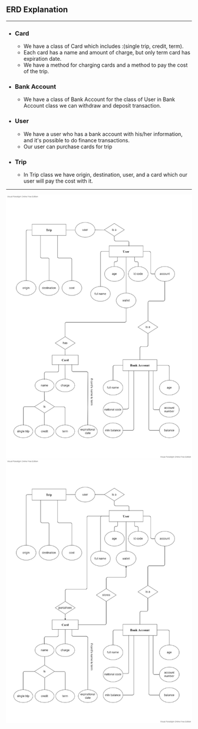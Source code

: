 ## ERD Explanation
___
+ ### Card
  + We have a class of Card which includes :(single trip, credit, term). 
  + Each card has a name and amount of charge, but only term card has expiration date.
  + We have a method for charging cards and a method to pay the cost of the trip.
+ ### Bank Account
  + We have a class of Bank Account for the class of User
  in Bank Account class we can withdraw and deposit transaction.

+ ### User
  + We have a user who has a bank account with his/her information, and it's possible to do finance transactions.
  + Our user can purchase cards for trip

+ ### Trip
  + In Trip class we have origin, destination, user, and a card which our user will pay the cost with it.


---

![Picture1](https://github.com/mehdi-mirzaie78/Maktab78-Homeworks/blob/main/HW/HW9/HW9-1.png)
![Picture1](https://github.com/mehdi-mirzaie78/Maktab78-Homeworks/blob/main/HW/HW9/HW9-1.v2.jpg)
